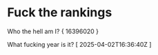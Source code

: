 # Fuck the rankings

Who the hell am I?
{ 16396020 }

What fucking year is it?
[ 2025-04-02T16:36:40Z ]
